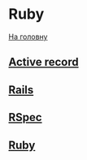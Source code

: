 # Ruby
[На головну](/README.md)

## [Active record](active_record.md)

## [Rails](docs/ruby/rails.md)

## [RSpec](docs/ruby/rspec.md)

## [Ruby](docs/ruby/ruby.md)

